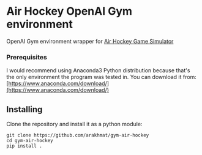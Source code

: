 # Air Hockey OpenAI Gym environment
OpenAI Gym environment wrapper for [Air Hockey Game Simulator](https://github.com/arakhmat/air-hockey)
### Prerequisites
I would recommend using Anaconda3 Python distribution because that's the only environment the program was tested in. You can download it from: [https://www.anaconda.com/download/](https://www.anaconda.com/download/)
## Installing
Clone the repository and install it as a python module:
```
git clone https://github.com/arakhmat/gym-air-hockey
cd gym-air-hockey
pip install .
```
